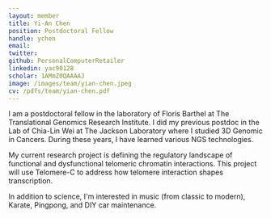 ```yaml
---
layout: member
title: Yi-An Chen
position: Postdoctoral Fellow
handle: ychen
email: 
twitter: 
github: PersonalComputerRetailer
linkedin: yac90128
scholar: 1AMmZ0QAAAAJ
image: /images/team/yian-chen.jpeg
cv: /pdfs/team/yian-chen.pdf
---
```


I am a postdoctoral fellow in the laboratory of Floris Barthel at The Translational Genomics Research Institute. I did my previous postdoc in the Lab of Chia-Lin Wei at The Jackson Laboratory where I studied 3D Genomic in Cancers. During these years, I have learned various NGS technologies.

My current research project is defining the regulatory landscape of functional and dysfunctional telomeric chromatin interactions. This project will use Telomere-C to address how telomere interaction shapes transcription.

In addition to science, I'm interested in music (from classic to modern), Karate, Pingpong, and DIY car maintenance. 